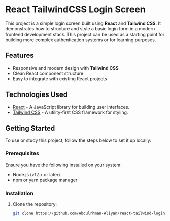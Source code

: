 # React TailwindCSS Login Screen

This project is a simple login screen built using **React** and **Tailwind CSS**. It demonstrates how to structure and style a basic login form in a modern frontend development stack. This project can be used as a starting point for building more complex authentication systems or for learning purposes.

## Features
- Responsive and modern design with **Tailwind CSS**
- Clean React component structure
- Easy to integrate with existing React projects

## Technologies Used
- [React](https://reactjs.org/) - A JavaScript library for building user interfaces.
- [Tailwind CSS](https://tailwindcss.com/) - A utility-first CSS framework for styling.

## Getting Started

To use or study this project, follow the steps below to set it up locally:

### Prerequisites
Ensure you have the following installed on your system:
- Node.js (v12.x or later)
- npm or yarn package manager

### Installation

1. Clone the repository:
   ```bash
   git clone https://github.com/Abdulrhman-Aliyan/react-tailwind-login.git
